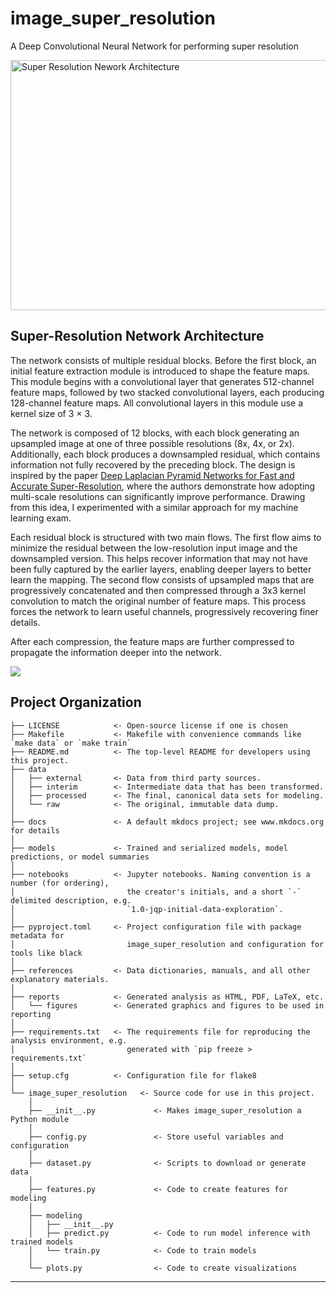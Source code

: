 # image_super_resolution

A Deep Convolutional Neural Network for performing super resolution

<img src="https://github.com/user-attachments/assets/c1c18e7c-b2e7-46e9-8611-f5bf94257485" alt="Super Resolution Nework Architecture" width="800" height="400"/>

## Super-Resolution Network Architecture
 The network consists of multiple residual blocks. Before the first block, an initial feature extraction module is introduced to shape the feature maps. This module begins with a convolutional layer that generates 512-channel feature maps, followed by two stacked convolutional layers, each producing 128-channel feature maps. All convolutional layers in this module use a kernel size of 3 × 3.

The network is composed of 12 blocks, with each block generating an upsampled image at one of three possible resolutions (8x, 4x, or 2x). Additionally, each block produces a downsampled residual, which contains information not fully recovered by the preceding block. The design is inspired by the paper  [Deep Laplacian Pyramid Networks for Fast and Accurate Super-Resolution](https://arxiv.org/abs/1704.03915),  where the authors demonstrate how adopting multi-scale resolutions can significantly improve performance. Drawing from this idea, I experimented with a similar approach for my machine learning exam.

Each residual block is structured with two main flows. The first flow aims to minimize the residual between the low-resolution input image and the downsampled version. This helps recover information that may not have been fully captured by the earlier layers, enabling deeper layers to better learn the mapping. The second flow consists of upsampled maps that are progressively concatenated and then compressed through a 3x3 kernel convolution to match the original number of feature maps. This process forces the network to learn useful channels, progressively recovering finer details.

After each compression, the feature maps are further compressed to propagate the information deeper into the network.



<a target="_blank" href="https://cookiecutter-data-science.drivendata.org/">
    <img src="https://img.shields.io/badge/CCDS-Project%20template-328F97?logo=cookiecutter" />
</a>

## Project Organization

```
├── LICENSE            <- Open-source license if one is chosen
├── Makefile           <- Makefile with convenience commands like `make data` or `make train`
├── README.md          <- The top-level README for developers using this project.
├── data
│   ├── external       <- Data from third party sources.
│   ├── interim        <- Intermediate data that has been transformed.
│   ├── processed      <- The final, canonical data sets for modeling.
│   └── raw            <- The original, immutable data dump.
│
├── docs               <- A default mkdocs project; see www.mkdocs.org for details
│
├── models             <- Trained and serialized models, model predictions, or model summaries
│
├── notebooks          <- Jupyter notebooks. Naming convention is a number (for ordering),
│                         the creator's initials, and a short `-` delimited description, e.g.
│                         `1.0-jqp-initial-data-exploration`.
│
├── pyproject.toml     <- Project configuration file with package metadata for 
│                         image_super_resolution and configuration for tools like black
│
├── references         <- Data dictionaries, manuals, and all other explanatory materials.
│
├── reports            <- Generated analysis as HTML, PDF, LaTeX, etc.
│   └── figures        <- Generated graphics and figures to be used in reporting
│
├── requirements.txt   <- The requirements file for reproducing the analysis environment, e.g.
│                         generated with `pip freeze > requirements.txt`
│
├── setup.cfg          <- Configuration file for flake8
│
└── image_super_resolution   <- Source code for use in this project.
    │
    ├── __init__.py             <- Makes image_super_resolution a Python module
    │
    ├── config.py               <- Store useful variables and configuration
    │
    ├── dataset.py              <- Scripts to download or generate data
    │
    ├── features.py             <- Code to create features for modeling
    │
    ├── modeling                
    │   ├── __init__.py 
    │   ├── predict.py          <- Code to run model inference with trained models          
    │   └── train.py            <- Code to train models
    │
    └── plots.py                <- Code to create visualizations
```

--------

